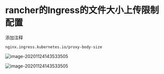 # rancher的Ingress的文件大小上传限制配置

添加注释

```
nginx.ingress.kubernetes.io/proxy-body-size
```

![image-20201124143533505](https://tva1.sinaimg.cn/large/0081Kckwly1gl094t5kdmj31ys0mo42i.jpg)

![image-20201124143533505](https://tva1.sinaimg.cn/large/0081Kckwly1gl099zwfuij30u012mtmf.jpg)